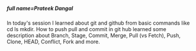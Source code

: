 ##### full name=Prateek Dangal  
In today's session I learned about git and github from basic commands like cd ls mkdir. How to push pull and commit in git hub 
learned some description about Branch, Stage, Commit, Merge, Pull (vs Fetch), Push, Clone, HEAD, Conflict, Fork and more.